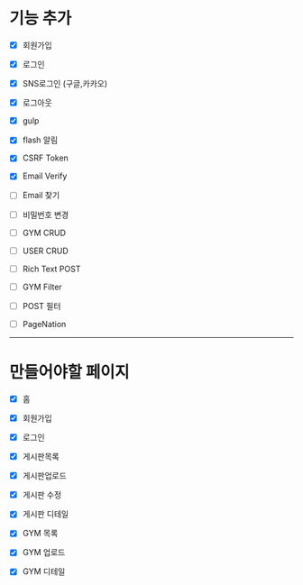 # 기능 추가

- [x] 회원가입

- [x] 로그인

- [x] SNS로그인 (구글,카카오)

- [x] 로그아웃

- [x] gulp

- [x] flash 알림

- [x] CSRF Token

- [x] Email Verify

- [ ] Email 찾기

- [ ] 비밀번호 변경

- [ ] GYM CRUD

- [ ] USER CRUD

- [ ] Rich Text POST

- [ ] GYM Filter

- [ ] POST 필터

- [ ] PageNation

---

# 만들어야할 페이지

- [x] 홈

- [x] 회원가입

- [x] 로그인

- [x] 게시판목록

- [x] 게시판업로드

- [x] 게시판 수정

- [x] 게시판 디테일

- [x] GYM 목록

- [x] GYM 업로드

- [x] GYM 디테일

